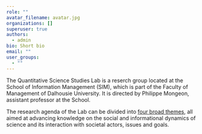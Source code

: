 ```yaml
---
role: ""
avatar_filename: avatar.jpg
organizations: []
superuser: true
authors:
  - admin
bio: Short bio
email: ""
user_groups:
  - ""
---
```


The Quantitative Science Studies Lab is a reserch group located at the School of Information Management (SIM), which is part of the Faculty of Management of Dalhousie University. It is directed by Philippe Mongeon, assistant professor at the School.

The research agenda of the Lab can be divided into [four broad themes](/content/themes/), all aimed at advancing knowledge on the social and informational dynamics of science and its interaction with societal actors, issues and goals.
